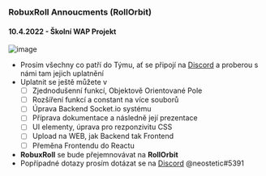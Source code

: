 ### RobuxRoll Annoucments (RollOrbit)
#### 10.4.2022 - Školní WAP Projekt
![image](https://user-images.githubusercontent.com/83291717/162634780-d16bf1b3-0e13-480b-a369-f98d6929352d.png)
- Prosím všechny co patří do Týmu, ať se připojí na [Discord](https://discord.gg/7Jy2vXSn) a proberou s námi tam jejich uplatnění
- Uplatnit se ještě můžete v
  - [ ] Zjednodušenní funkcí, Objektově Orientované Pole 
  - [ ] Rozšíření funkcí a constant na více souborů
  - [ ] Úprava Backend Socket.io systému
  - [ ] Příprava dokumentace a následně její prezentace
  - [ ] UI elementy, úprava pro rezponzivitu CSS
  - [ ] Upload na WEB, jak Backend tak Frontend
  - [ ] Přeměna Frontendu do Reactu
- **RobuxRoll** se bude přejemnovávat na **RollOrbit**
- Popřípadné dotazy prosím dotázat se na [Discord](https://discord.gg/7Jy2vXSn) @neostetic#5391
